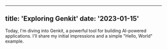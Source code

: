 
---
title: 'Exploring Genkit'
date: '2023-01-15'
---

Today, I'm diving into Genkit, a powerful tool for building AI-powered applications. I'll share my initial impressions and a simple "Hello, World" example.
